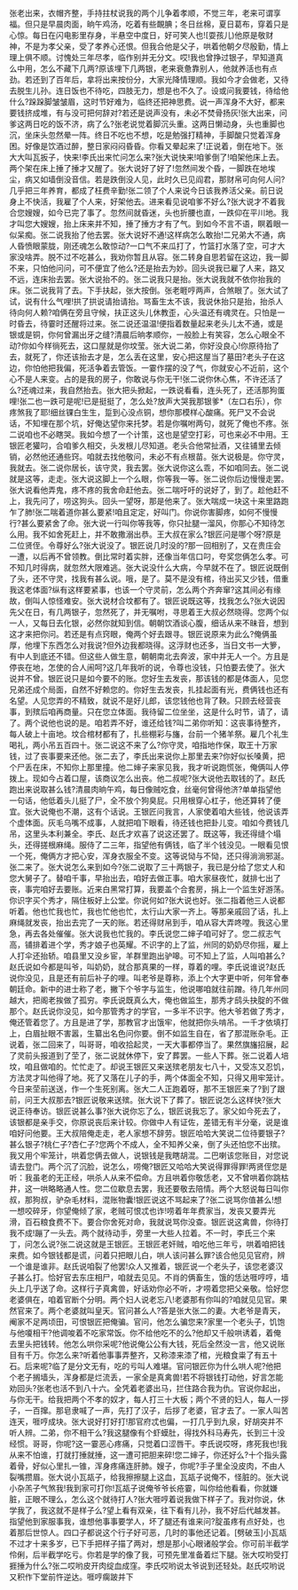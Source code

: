 <!-- { "loadSidebar": true } -->
张老出来，衣帽齐整，手持拄杖说我的两个儿争着孝顺，不觉三年，老来可谓享福。但只是早晨肉面，晌午鸡汤，吃着有些靦腆；冬日丝棉，夏日葛布，穿着只是心惊。每日在闪电影里存身，半悬空中度日，好可笑人也![耍孩儿)他原是敬财神，不是为孝父亲，受了孝养心还恨。但我合他是父子，哄着他朝夕尽殷勤，情上理上俱不顺。讨愧处三年尽孝，临作别并无分文。哎!我也曾挣过银子，早知道真么中用，怎么不藏下几两?原该埋下几两银，老来衰惫靠别人，他就养活也有点劲。若还到了百年后，拿将出来按份分，大家光降情理顺。我如今才会做老，又待去脱生儿孙。连日饭也不待吃，四肢无力，想是也不久了。设或问我要钱，待给他什么?跺跺脚皱皱眉，这时节好难为，临终还把神思费。说一声浑身不大好，都来要钱挤成堆，有与没可把何辞对?若还是说声没有，未必不焚骨扬灰!张大出来，问爹这两日吃的饭不济，病了么?张老说觉着脚沉头重。这两日懒动身，头也重脚也沉，坐床头忽然晕一阵。终日不吃也不想，吃是勉强打精神，手脚酸只觉着浑身困。好像是饮酒过醉，整日家闷闷昏昏。你看又晕起来了!正说着，倒在地下。张大大叫瓦扳子，快来!李氏出来忙问怎么来?张大说快来!咱爹倒了!咱架他床上去。两个架在床上捶了捶才又醒了。张大说好了好了!忽然间发个昏，一脚跌在地埃尘，病又如墙倒没音信。若是跌倒没人见，此时久已见阎君，那财帛可向何人问?几乎把三年养育，都成了枉费辛勤!张二领了个人来说今日该我养活父亲。前日说身上不快活，我雇了个人来，好架他去。进来看见说咱爹不好么?张大说才不着我合您嫂嫂，如今已完了事了。忽然间就昏迷，头也折腰也直，一跌仰在平川地。我才叫您大嫂嫂，抬上床来并不知，捶了捶方才有了气。到如今不言不语，瞑着眼一似呆痴。张二说我抬了他去罢。张大说好不通!这样病怎么敢抬!二兄弟大不通，病人昏愤眼蒙胧，刚还魂怎么敢惊动?一口气不来瓜打了，竹篮打水落了空，可才大家没啥弄。脱不过不吃甚么，我劝你暂且从容。张二转身自思若留在这边，我一脚不来，只怕他问问，可不便宜了他么?还是抬去为妙。回头说我已雇了人来，路又不远，连床抬去罢。张大说抬不的。张二说我只是抬。张大说我就不依你抬我的床。张二说我背了去。下手扶起，张大按倒。张老睚哼两声，合煞眼了。张大试了试，说有什么气哩!拱了拱说请抬请抬。骂畜生太不该，我说休抬只是抬，抬杀人待向何人赖?咱俩在旁且守候，扶正这头儿休教歪，心头温还有魂灵在。只怕是一时昏去，待霎时还醒将过来。张二说还温温!便指着数量起来老头儿太不通，或是银或是铜，你何曾漏出牙之缝?清晨后晌孝顺你，一般脸上有笑容，怎么心眼全不动?你如今样徜死去，这口屋就是你坟莹。张大说二弟，你好没良心!你原待抬了去，就死了，你还该抬去才是，怎么丢在这里，安心把这屋当了墓田?老头子在这边，你怕他把我偏，死活争着去管饭。一霎作摆的没了气，你就安心不近前，这个心不是人来变。占的是我的房子，你敢说与你无干!张二说你休心焦，不许还活了么?还魂过来，我自然抬去。张大把头掀起，一跌说看看，连头死了，还活那狗蛋哩!张二也一跌可是呢!已是挺挺了，怎么处?放声大哭我那银爹*（左口右乐），你疼煞我了耶!细丝锞白生生，踅到心没点铜，想你那模样心酸痛。死尸又不会说话，不知埋在那个坑，好俺达望你来托梦。若是你嘱咐两句，就死了俺也不疼。张二说咱也不必瞎哭。我如今想了一个计策，这也是望空打彩，可也来必不中用。王银匠老獾叼，合咱爹久相交，头发根儿尽知道。老头合他常扯酒，又往铺里去倾销，必然他还通些窍。咱就去找他敬问，未必不有点根苗。张大说极是。你守灵，我就去。张二说你居长，该守灵，我去罢。张大说你这么乖，不如咱同去。张二说就是这等，走走。张大说这脚上一个么眼，你等我一等。张二说你后边慢慢走罢。张大说看他弄鬼，疼不疼的我舍命赶他去。张二喘吁吁的说好了，到了。趁他赶不上，我先问了，唠这狗头。回头一望呀，那是他来了。张大喘成一块这十来里路跑乍了肺!张二喘着道你甚么要紧!咱且定定，好叫门。你说你害脚疼，如何不慢慢行?甚么要紧舍了命。张大说一行叫你等我等，你只扯腿一溜风，你那心不知待怎么用。我不如舍死赶上，并不敢撒溺出恭。王大叔在家么?银匠问是哪个呀?原是二位贤侄。令尊好么?张大说没了。银匠说几时没的?那一回相别了，又在贵庄会一遭，以后再不曾领教。倒比常时着实胖，还像当年信口叼，夸奖您俩怎么孝。可不知几时得病，就忽然大限难逃。张大说没什么大病，今早就不在了。银匠说既倒了头，还不守灵，找我有甚么说。哦，是了。莫不是没有棺，待出买又少钱，借重我这老体面?纵有这样要紧事，也该一个守灵前，怎么两个齐奔窜?这其间必有缘故，倒叫人惊怪难安。张大说材合坟都有了。银匠说既这等，找我怎么?张大说因先父在日，有几两银子，忽然死了，并无嘱咐，寻思着王大叔必然晓得。您两个似一人，又每日去化银，必然你就知到信。朝朝饮酒谈心腹，细话从来不昧音，想到这才来把你问。若还是有点窍眼，俺两个好去跟寻。银匠说原来为此么?俺俩虽厚，他埋下东西怎么对我说?但外边我都晓得。这浮财也还多，当日文书一大箩，有中人到底还不错。但这些人做生意，朝朝南北去奔波，家中并无人一个。方且是停丧在地，怎使的合人闹呵?这几年我听的说，令尊也没钱，只怕要去使了。张大说并不曾。银匠说只是如今要不的账。您好生去发丧，那该钱的都是体面人，见您兄弟还成个局面，自然不好赖您的。你好生去发丧，扎挂起面有光，费俩钱也还有名望。人见您弄的不精致，就说不是好儿郎，该您钱他也背了鞅。只顾去经营丧事，到殡后咱再商量。只在您立体面。我待留二位坐坐，这是什么时节，请了，请了。两个说他也说的是。咱若弄不好，谁还给钱?叫二弟你听知：这丧事待整齐，每人破上十亩地。坟合棺材都有了，扎些棚彩与旛，台前一个猪羊祭。雇几个礼生喝礼，两小吊五百四十。张二说这不来了么?你守灵，咱指地作保，取王十万家钱，过了丧事要来还他。张二去了，李氏出来说你上那里去来?你好似长嗓黄，把个尸丢在床，不知你上那里撞。他二婶子来家见我，我才听说跑慌张，俺俩叫人停拨上。现如今占着口屋，该商议怎么出丧。他二叔呢?张大说他去取钱的了。赵氏跑出来说取甚么钱?清晨肉晌午鸡，每日像贼吃食，丝毫何曾得他济?单单指望他一句话，他低着头儿挺了尸，全不放个狗臭屁。只用根穿心杠子，他还算转了便宜。张大说俺也不潮，这有个话说。王银匠问我言，人家使着咱大些钱，他说该弄个虚体面。灰毛乌嘴不成事，人就把咱下眼看，待还钱也把卦儿变。咱如今费钱几吊，这里头本利兼全。李氏、赵氏才欢喜了说这还罢了。既这等，我还得缝个塌头，还得搓根麻绳。服侍了二三年，指望他有俩钱，临了半个钱没见。一眼看见恨一个死，俺俩方才把心安，浑身衣服全不变。这等说恸与不恸，还只得淌淌邪涎。张二来了。张大说怎么来到如今?张二说取了三十两银子，我已是分给了您丈人和您大舅子了。替咱千事，早抬出去，咱好去做正事。咱大家昼夜忙，就排七出了丧，事完咱好去要账。近来白黑常打算，我要盖个合套房，捐上一个监生好游荡。你识字买个秀才，隔住板好上公堂。你说何如?张大说也好。张二指着他三人说都听着。他也忙我也忙，我也忙他也忙，太行山大家一齐上。等那亲戚回了话，扎上麻绳就发丧，抬出去完了一天的账。若还得财帛到手，咱从容大弄咚嘡。我这心里急，再去各处催催。张大说我也忙我的。李氏说您二婶子咱可好了。您二叔志气高，铺排着进个学，秀才娘子也英耀。不识字的上了监，州同的奶奶尽你摇，雇上人打伞还抬轿。咱县里又没乡宦，羊群里跑出驴嗥。可不知上了监，人叫咱甚么?赵氏说如今都是叫爷，叫奶奶，就合那真果的一样，尊着的哩。李氏说谁说?赵氏说你没见，且是还有前后补子的哩。叫老爷是尊称，添上个大字更中听，何年曾奉朝廷命。新中的进士称了老，撇下个爷字与监生，他说哪咱就往前蹭。待几年州同越大，把阁老挨做了孤穷。李氏说既真么大，俺也做监生，那秀才鸱头抉腚的不做那个。赵氏说你没见，如今那管秀才的学官，一多半不识字。他大爷若做了秀才，俺还管着您了。方且是进了学，那教官才出饿牢，他就把你头啃吊。一千才依填打上，白眉扯眼不害嚣，生纂出名色问你要。倒不如监生自在，省了那混账杂毛。正说着，张二回来了，叫哥哥，咱收拾起灵，一天大事都停当了。果然旗旛招展，起了灵前头报道到了茔了，张二说就休停下，安了葬罢。一些人下葬。张二说着人培坟，咱且做咱的。忙忙走了。却说王银匠又来送殡老朋友七八十，又受冻又忍饥，方法灵才叫他得了地。死了又落在儿子的手，两个体面全不知，只得又用牢笼计。今日来茔前送送，作一个生死别离。张大二人正跑着呀，那不王银匠来了?到了跟前，问王大叔那去?银匠说敬来送殡。张大说下了葬了。银匠说怎么这样快?张大说正待奉访。银匠说甚么事?张大说你忘了么，银匠说我忘了。家父如今死去了，该银都是亲手交，你原说丧后来计较。你做中人有证佐，差错无有半分毫，说是谁咱好问他要。王大叔陪俺走走，老人家想不辞劳。银匠哈哈大笑说二位待要银子?甚么银子?桃仁子?杏仁子?您两个不成人，全不知养父亲，倒了头还怕您不出殡。我又用个牢笼计，哄着您俩去做人，说银钱是我瞎胡混。二巴喇该您账目，对您说请去登门。两个沉了沉脸，说怎么，唠俺?银匠又哈哈大笑说得罪得罪!两贤侄您是听：我虽老的无正经，哄杀人从来不偿命。方且哄着你敬恁老，又不曾哄着你跳枯井，这一哄略略通人性。您二位歇息去罢，我还要敬去陪情。两个大怒说每日叫你叔，那狗叔，驴杂毛材料，混账物囊!银匠说这不骂起来了?张二说骂你值甚么!想一想咬碎牙，你望俺倾了家，老贼可恨忒也诈!唠着年年费家当，发丧又要弄光滑，百石粮食费不下。要合你舍死对命，我就说骂你没查。银匠说这禽兽，你待打我不成!蹦了一头去。两个就待动手，旁里一大些人拉着。不一时，李氏三个来丁，问怎么说?张二说这就是王银匠。王银匠老奸贼，咱吃他三年亏，哄着咱把钱来费。如今银钱都是谎，问着只把眼儿白，哄人该问甚么罪?该合他见见官府，辨一个谁是谁非。赵氏说咱裂了他罢!众人又推着，银匠说一个老头子，该您老婆汉子甚么打。恰好官去东庄相尸，咱就去见见。不肖的俩畜生，饿的恁达啀哼哼，墙头上几乎送了命。这样行子真禽兽，好话劝你必不听，才唠着您把父亲敬。恰好您老婆俱在，咱着官断个分明。两个妇人说老忘八!老婆那有你叫的?咱就见见官。果然官来了。两个老婆就叫皇天。官问甚么人?答是张大张二的妻。大老爷是青天，阉家不足两顷田，可恨银匠把俺骗。官问，他怎么骗您来?家里一个老头子，饥饱与他嗄相干?他调唆着不吃家常饭。你不给他吃不的么?他却又千般哄诱着，着俺去里头把钱转。他怎么哄你采呢?他说俺公公有大钱，死后全然没一言，他又说账目有千万。你怎么来?听着他事事弄整齐，又称漆来漆了棺，光粮食粜了有五十石。后来呢?临了是分文无有，吃的亏叫人难堪。官问银匠你为什么哄人呢?他把个老子搁墙头，浑身都是烂流丢，一家全是真禽兽!若不将银钱打动他，好言怎能劝回头?张老也活不到八十六。全凭着老婆出马，拦住路合我为仇。官说你起出，与你无干。给我把两个不孝的奴才，每人打三十大板；两个不贤的妇人，每人一拶子，一百撺。那皂隶喊了一声，先打了汉子，后拶了老婆，官才去了。一家人叫苦连天，啀哼成块。张大说好打好打!那官府忒也偏，一打几乎到九泉，好胡突并不听人辨。二弟，你不相干么?我这腿像有个虾蟆肚，得找外科马寿先，长到三十没经惯。哥哥，你呢?这一霎恶心疼痛，只觉着口涩唇干。李氏说哎呀，疼死我也!我从来不怕谁，打就打捶就捶，这一遭可把胆来碎!您二婶子，你还好么?十个指头露着骨，好似心里扎一锥，浑身疼痛连肝肺。嫂子，你呢?手子里全没皮肉，不由人裂嘴攒眉。张大说小瓦瓳子，给我擦擦腿上这血，瓦瓳子说俺不，怪脏的。张大说小杂羔子气煞我!我到家可打你!瓦瓳子说俺爷爷长疮霎，叫你给他看看，你就嫌脏，正眼不理么，怎么这个就待打人?张大啀哼着说我做下样子了。我对你说，休学我了，我这就不是样子么?望上看有双亲，往下看有儿孙，我不好后代越发甚。指望他到家服事我，谁想他事事要学人，坏了腿还有谁来问?腚虽疼有点好处，也着那后世惊人。四口子都说这个行子好可恶，几时的事他还记着。[劈破玉]小瓦瓳不过才十来多岁，已下手把样子描了两对，想是那小心眼诸般学会。你可前半截学伶俐，后半截学吃亏。你若是学的像了我，可预先里准备着烂下腿。张大哎哟受打捱捶为什么?张二哎哟皮开肉绽血成窪。李氏哎哟说太爷说到还轻处。赵氏哎哟说又积作下堂前忤逆达。啀哼瘸跛并下

